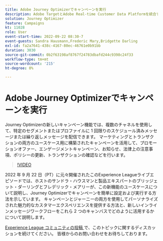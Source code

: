 ```yaml
---
title: Adobe Journey Optimizerでキャンペーンを実行
description: Adobe TargetとAdobe Real-time Customer Data Platformを統合すると、よりパーソナライズされたカスタマーエクスペリエンスを提供できます。 このライブストリームイベントでは、これら 2 つのプラットフォームの統合が、企業がリアルタイムでデータを収集し、ターゲットを絞ったエクスペリエンスを作成およびテストするのにどのように役立つかを確認します。 この強力な機能のエンドツーエンドのプロセスをライブデモでご覧ください。
solution: Journey Optimizer
feature: Campaigns
kt: 11028
role: User
event-start-time: 2022-09-22 08:30-7
event-guests: Sandra Hausmann,Frederic Mary,Bridgette Darling
exl-id: fa2a7641-438c-4167-80ec-46761e0b91bb
duration: 3030
source-git-commit: 0b2f63198af8767f24783dbafd244c9398c24f33
workflow-type: tm+mt
source-wordcount: '215'
ht-degree: 0%

---
```


# Adobe Journey Optimizerでキャンペーンを実行

Journey Optimizerの新しいキャンペーン機能では、複数のチャネルを使用して、特定のセグメントまたはプロファイルに 1 回限りのスケジュール済みメッセージまたは繰り返しメッセージを配信できます。 マーケティングとトランザクションの両方のユースケース用に構築されたキャンペーンを活用して、プロモーションオファー、エンゲージメントキャンペーン、お知らせ、法律上の注意事項、ポリシーの更新、トランザクションの確認などを行います。

>[!VIDEO](https://video.tv.adobe.com/v/3409504/?quality=12&learn=on)

2022 年 9 月 22 日（PT）に元々開催されたこのExperience Leagueライブエピソードでは、ホストのサンドラ・ハウスマンと製品エキスパートのブリッジェット・ダーリングとフレデリック・メアリーが、この新機能のユースケースについて説明し、Journey Optimizerでキャンペーンを簡単に設定および実行する方法を示しています。 キャンペーンとジャーニーの両方を使用してパーソナライズされた魅力的なカスタマーエクスペリエンスを提供する方法と、新しいインラインメッセージワークフローをこれら 2 つのキャンバスでどのように活用するかについて説明します。

[Experience League コミュニティの投稿 ](https://experienceleaguecommunities.adobe.com/t5/journey-optimizer-discussions/experience-league-live-post-session-discussion-execute-your/m-p/547896#M52) で、このトピックに関するディスカッションを続けてください。 皆様からのお問い合わせをお待ちしております。

